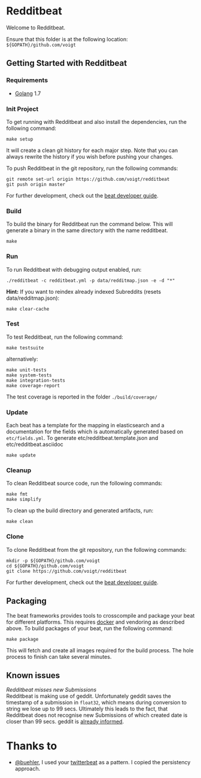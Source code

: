 # Redditbeat

Welcome to Redditbeat.

Ensure that this folder is at the following location:
`${GOPATH}/github.com/voigt`

## Getting Started with Redditbeat

### Requirements

* [Golang](https://golang.org/dl/) 1.7

### Init Project
To get running with Redditbeat and also install the
dependencies, run the following command:

```
make setup
```

It will create a clean git history for each major step. Note that you can always rewrite the history if you wish before pushing your changes.

To push Redditbeat in the git repository, run the following commands:

```
git remote set-url origin https://github.com/voigt/redditbeat
git push origin master
```

For further development, check out the [beat developer guide](https://www.elastic.co/guide/en/beats/libbeat/current/new-beat.html).

### Build

To build the binary for Redditbeat run the command below. This will generate a binary
in the same directory with the name redditbeat.

```
make
```


### Run

To run Redditbeat with debugging output enabled, run:

```
./redditbeat -c redditbeat.yml -p data/redditmap.json -e -d "*"
```

**Hint:** If you want to reindex already indexed Subreddits (resets data/redditmap.json):

```
make clear-cache
```


### Test

To test Redditbeat, run the following command:

```
make testsuite
```

alternatively:
```
make unit-tests
make system-tests
make integration-tests
make coverage-report
```

The test coverage is reported in the folder `./build/coverage/`

### Update

Each beat has a template for the mapping in elasticsearch and a documentation for the fields
which is automatically generated based on `etc/fields.yml`.
To generate etc/redditbeat.template.json and etc/redditbeat.asciidoc

```
make update
```


### Cleanup

To clean  Redditbeat source code, run the following commands:

```
make fmt
make simplify
```

To clean up the build directory and generated artifacts, run:

```
make clean
```


### Clone

To clone Redditbeat from the git repository, run the following commands:

```
mkdir -p ${GOPATH}/github.com/voigt
cd ${GOPATH}/github.com/voigt
git clone https://github.com/voigt/redditbeat
```


For further development, check out the [beat developer guide](https://www.elastic.co/guide/en/beats/libbeat/current/new-beat.html).


## Packaging

The beat frameworks provides tools to crosscompile and package your beat for different platforms. This requires [docker](https://www.docker.com/) and vendoring as described above. To build packages of your beat, run the following command:

```
make package
```

This will fetch and create all images required for the build process. The hole process to finish can take several minutes.


## Known issues

*Redditbeat misses new Submissions*  
Redditbeat is making use of geddit. Unfortunately geddit saves the timestamp of a submission in `float32`, which means during conversion to string we lose up to 99 secs. Ultimately this leads to the fact, that Redditbeat does not recognise new Submissions of which created date is closer than 99 secs. geddit is [already informed](https://github.com/jzelinskie/geddit/issues/25).  

# Thanks to

* [@buehler](https://github.com/buehler), I used your [twitterbeat](https://github.com/buehler/twitterbeat) as a pattern. I copied the persistency approach.